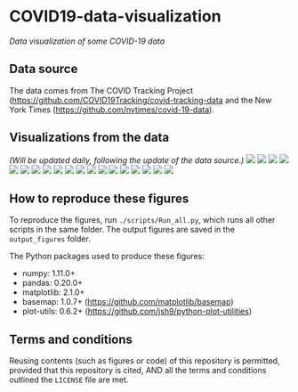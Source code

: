# COVID19-data-visualization
_Data visualization of some COVID-19 data_

## Data source
The data comes from The COVID Tracking Project (https://github.com/COVID19Tracking/covid-tracking-data and the New York Times (https://github.com/nytimes/covid-19-data).

## Visualizations from the data
_(Will be updated daily, following the update of the data source.)_
![](./output_figures/Map_03__new_cases_from_2020-06-16_to_2020-06-19.png)
![](./output_figures/Map_county_01__Total_confirmed_cases_by_county_2020-06-19.png)
![](./output_figures/Map_county_02__Total_deaths_by_county_2020-06-19.png)
![](./output_figures/Map_county_03__Mortality_rate_by_county_2020-06-19.png)
![](./output_figures/Trend_01__positive_cases_all_US_states__linear_scale__2020-06-19.png)
![](./output_figures/Trend_02__positive_cases_all_US_states__log_scale__2020-06-19.png)
![](./output_figures/Trend_03__positive_cases_all_states_excl_NY_NJ__linear_scale__2020-06-19.png)
![](./output_figures/Trend_04__positive_cases_all_states_excl_NY_NJ__log_scale__2020-06-19.png)
![](./output_figures/Trend_05__number_of_tests_all_US_states__linear__2020-06-19.png)
![](./output_figures/Trend_06__number_of_tests_all_US_states__log__2020-06-19.png)
![](./output_figures/Trend_07__positive_rate_all_states_2020-06-19.png)
![](./output_figures/Trend_08__positive_rate_all_states_excl_NY_NJ_2020-06-19.png)
![](./output_figures/Trend_09__tests_per_capita_2020-06-19.png)
![](./output_figures/Trend_10__positive_normalized_by_pop_density__linear__2020-06-19.png)
![](./output_figures/Trend_11__new_cases_vs_total_cases__2020-06-19.png)
![](./output_figures/Trend_12__daily_new_cases_all_states_2020-06-19.png)
![](./output_figures/Trend_13__daily_new_cases_all_states_excl_NY_NJ_2020-06-19.png)
![](./output_figures/Trend_14__daily_new_deaths_all_states_2020-06-19.png)
![](./output_figures/Trend_15__daily_new_deaths_all_states_excl_NY_NJ_2020-06-19.png)

## How to reproduce these figures
To reproduce the figures, run `./scripts/Run_all.py`, which runs all other scripts in the same folder. The output figures are saved in the `output_figures` folder.

The Python packages used to produce these figures:
  - numpy: 1.11.0+
  - pandas: 0.20.0+
  - matplotlib: 2.1.0+
  - basemap: 1.0.7+ (https://github.com/matplotlib/basemap)
  - plot-utils: 0.6.2+ (https://github.com/jsh9/python-plot-utilities)


## Terms and conditions
Reusing contents (such as figures or code) of this repository is permitted, provided that this repository is cited, AND all the terms and conditions outlined the `LICENSE` file are met.
